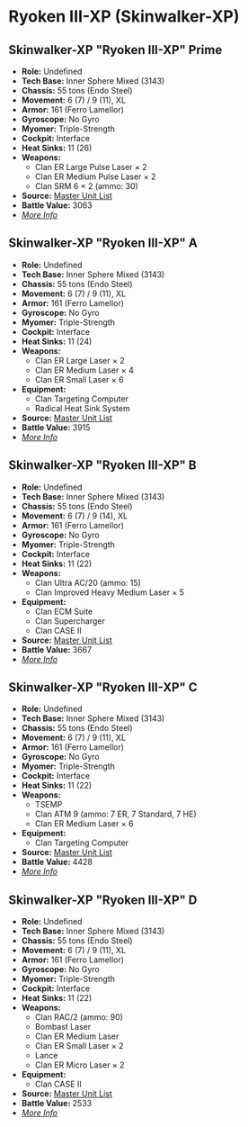 # Ryoken III-XP (Skinwalker-XP) 

## Skinwalker-XP "Ryoken III-XP" Prime 

- **Role:** Undefined 
- **Tech Base:** Inner Sphere Mixed (3143) 
- **Chassis:** 55 tons (Endo Steel) 
- **Movement:** 6 (7) / 9 (11), XL 
- **Armor:** 161 (Ferro Lamellor) 
- **Gyroscope:** No Gyro 
- **Myomer:** Triple-Strength 
- **Cockpit:** Interface 
- **Heat Sinks:** 11 (26) 
- **Weapons:** 
  - Clan ER Large Pulse Laser × 2 
  - Clan ER Medium Pulse Laser × 2 
  - Clan SRM 6 × 2 (ammo: 30) 
- **Source:** [Master Unit List](http://masterunitlist.info/Unit/Details/7378/ryoken-iii-xp-skinwalker-prime) 
- **Battle Value:** 3063 
- [*More Info*](skinwalker-xp/skinwalker-xp_prime.md) 

## Skinwalker-XP "Ryoken III-XP" A 

- **Role:** Undefined 
- **Tech Base:** Inner Sphere Mixed (3143) 
- **Chassis:** 55 tons (Endo Steel) 
- **Movement:** 6 (7) / 9 (11), XL 
- **Armor:** 161 (Ferro Lamellor) 
- **Gyroscope:** No Gyro 
- **Myomer:** Triple-Strength 
- **Cockpit:** Interface 
- **Heat Sinks:** 11 (24) 
- **Weapons:** 
  - Clan ER Large Laser × 2 
  - Clan ER Medium Laser × 4 
  - Clan ER Small Laser × 6 
- **Equipment:** 
  - Clan Targeting Computer 
  - Radical Heat Sink System 
- **Source:** [Master Unit List](http://masterunitlist.info/Unit/Details/7379/ryoken-iii-xp-skinwalker-a) 
- **Battle Value:** 3915 
- [*More Info*](skinwalker-xp/skinwalker-xp_a.md) 

## Skinwalker-XP "Ryoken III-XP" B 

- **Role:** Undefined 
- **Tech Base:** Inner Sphere Mixed (3143) 
- **Chassis:** 55 tons (Endo Steel) 
- **Movement:** 6 (7) / 9 (14), XL 
- **Armor:** 161 (Ferro Lamellor) 
- **Gyroscope:** No Gyro 
- **Myomer:** Triple-Strength 
- **Cockpit:** Interface 
- **Heat Sinks:** 11 (22) 
- **Weapons:** 
  - Clan Ultra AC/20 (ammo: 15) 
  - Clan Improved Heavy Medium Laser × 5 
- **Equipment:** 
  - Clan ECM Suite 
  - Clan Supercharger 
  - Clan CASE II 
- **Source:** [Master Unit List](http://masterunitlist.info/Unit/Details/7380/ryoken-iii-xp-skinwalker-b) 
- **Battle Value:** 3667 
- [*More Info*](skinwalker-xp/skinwalker-xp_b.md) 

## Skinwalker-XP "Ryoken III-XP" C 

- **Role:** Undefined 
- **Tech Base:** Inner Sphere Mixed (3143) 
- **Chassis:** 55 tons (Endo Steel) 
- **Movement:** 6 (7) / 9 (11), XL 
- **Armor:** 161 (Ferro Lamellor) 
- **Gyroscope:** No Gyro 
- **Myomer:** Triple-Strength 
- **Cockpit:** Interface 
- **Heat Sinks:** 11 (22) 
- **Weapons:** 
  - TSEMP 
  - Clan ATM 9 (ammo: 7 ER, 7 Standard, 7 HE) 
  - Clan ER Medium Laser × 6 
- **Equipment:** 
  - Clan Targeting Computer 
- **Source:** [Master Unit List](http://masterunitlist.info/Unit/Details/7381/ryoken-iii-xp-skinwalker-c) 
- **Battle Value:** 4428 
- [*More Info*](skinwalker-xp/skinwalker-xp_c.md) 

## Skinwalker-XP "Ryoken III-XP" D 

- **Role:** Undefined 
- **Tech Base:** Inner Sphere Mixed (3143) 
- **Chassis:** 55 tons (Endo Steel) 
- **Movement:** 6 (7) / 9 (11), XL 
- **Armor:** 161 (Ferro Lamellor) 
- **Gyroscope:** No Gyro 
- **Myomer:** Triple-Strength 
- **Cockpit:** Interface 
- **Heat Sinks:** 11 (22) 
- **Weapons:** 
  - Clan RAC/2 (ammo: 90) 
  - Bombast Laser 
  - Clan ER Medium Laser 
  - Clan ER Small Laser × 2 
  - Lance 
  - Clan ER Micro Laser × 2 
- **Equipment:** 
  - Clan CASE II 
- **Source:** [Master Unit List](http://masterunitlist.info/Unit/Details/7382/ryoken-iii-xp-skinwalker-d) 
- **Battle Value:** 2533 
- [*More Info*](skinwalker-xp/skinwalker-xp_d.md) 

